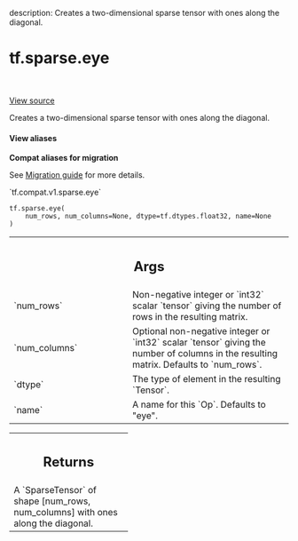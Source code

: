 description: Creates a two-dimensional sparse tensor with ones along the diagonal.

<div itemscope itemtype="http://developers.google.com/ReferenceObject">
<meta itemprop="name" content="tf.sparse.eye" />
<meta itemprop="path" content="Stable" />
</div>

# tf.sparse.eye

<!-- Insert buttons and diff -->

<table class="tfo-notebook-buttons tfo-api nocontent" align="left">

</table>

<a target="_blank" href="/code/stable/tensorflow/python/ops/sparse_ops.py">View source</a>



Creates a two-dimensional sparse tensor with ones along the diagonal.

<section class="expandable">
  <h4 class="showalways">View aliases</h4>
  <p>
<b>Compat aliases for migration</b>
<p>See
<a href="https://www.tensorflow.org/guide/migrate">Migration guide</a> for
more details.</p>
<p>`tf.compat.v1.sparse.eye`</p>
</p>
</section>

<pre class="devsite-click-to-copy prettyprint lang-py tfo-signature-link">
<code>tf.sparse.eye(
    num_rows, num_columns=None, dtype=tf.dtypes.float32, name=None
)
</code></pre>



<!-- Placeholder for "Used in" -->


<!-- Tabular view -->
 <table class="responsive fixed orange">
<colgroup><col width="214px"><col></colgroup>
<tr><th colspan="2"><h2 class="add-link">Args</h2></th></tr>

<tr>
<td>
`num_rows`
</td>
<td>
Non-negative integer or `int32` scalar `tensor` giving the number
of rows in the resulting matrix.
</td>
</tr><tr>
<td>
`num_columns`
</td>
<td>
Optional non-negative integer or `int32` scalar `tensor` giving
the number of columns in the resulting matrix. Defaults to `num_rows`.
</td>
</tr><tr>
<td>
`dtype`
</td>
<td>
The type of element in the resulting `Tensor`.
</td>
</tr><tr>
<td>
`name`
</td>
<td>
A name for this `Op`. Defaults to "eye".
</td>
</tr>
</table>



<!-- Tabular view -->
 <table class="responsive fixed orange">
<colgroup><col width="214px"><col></colgroup>
<tr><th colspan="2"><h2 class="add-link">Returns</h2></th></tr>
<tr class="alt">
<td colspan="2">
A `SparseTensor` of shape [num_rows, num_columns] with ones along the
diagonal.
</td>
</tr>

</table>

